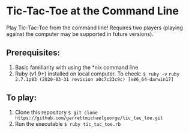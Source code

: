 # Tic-Tac-Toe at the Command Line
Play Tic-Tac-Toe from the command line! Requires two players (playing against the computer may be supported in future versions).

## Prerequisites:

1. Basic familiarity with using the *nix command line
2. Ruby (v1.9+) installed on local computer. To check:
  `$ ruby -v`
  `ruby 2.7.1p83 (2020-03-31 revision a0c7c23c9c) [x86_64-darwin17]`

## To play:

1. Clone this repository
  `$ git clone https://github.com/garrettmichaelgeorge/tic_tac_toe.git`
2. Run the executable
 `$ ruby tic_tac_toe.rb`